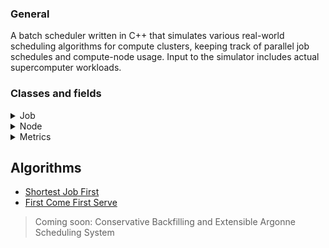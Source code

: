 ### General
A batch scheduler written in C++ that simulates various real-world scheduling algorithms for compute clusters, keeping track of parallel job schedules and compute-node usage. Input to the simulator includes actual supercomputer workloads.

### Classes and fields 

<details> <summary> Job </summary> 
Includes appropriate parameters for a particualar job:
  
| Field | Representation |
|:--- | :--- |
| jobNum | Unique identifier for a job |
| nodeID | Node at which the job is running (multiple jobs can have the same ID) |
| submitTime | Time the job was submitted by the user |
| startTime | Time the job actually starts running on CPU(s) |
| waitTime | Difference between start and submit times for a job |
| requestedRunTime | User requested (on job creation) job run time |
| trueRunTime | Duration that represents the actual run time for a job (generated statically when creating a job to simulate the amount of time actually needed) |
| stretch | The slowdown, given by the ratio in between a job’s wait time plus actual run time and just the latter |
| turnAroundTime | The difference in between the completion time of the job and the submit time |
| stopTime | Sum of the start true run times for a job |
| jobStatus | Current state of the job (default is wait mode) |
| requestedCPUs | Requested CPU cores |
| usedCPUs | Cores actually used by a job |
| requestedMemory | Memory requested by a job (in GiB) |
| usedMemory | Memory actually used by a job |

Fields are set with reference to the standard workload format: https://www.cs.huji.ac.il/labs/parallel/workload/swf.html 
  
</details>  
  
<details> <summary> Node </summary>   
The parameters here are primarily subjected towards the resources related to a node:
  
| Field | Representation |
|:--- | :--- |
| nodeID | Unique identifier for a node |
| coreCount | The total amount of cores available in the node |
| memoryAmount | The total memory available in the node (in GiB) |
| coresAllocated | Cores used by a job (constrained by above parameters) |
| memoryAllocated | Memory used by a job (constrained by above parameters) |

</details> 
  
<details> <summary> Metrics </summary>   
The variables here are tied to the measures that are ordinally collected to comprehensively portray information for all runs of the scheduler:
  
| Field | Representation |
|:--- | :--- |
| algorithm | The scheduling algorithm that was run (based on user specification) |
| totalWaitSum | Sum of the waiting times across all jobs |
| averageWait | The average waiting time for a job |
| longestWait | The longest waiting time reported by a job |
| averageturnAroundTime | The average slowdown for a job |
| totalturnAroundTime | The total slowdown across all jobs |
| maxTurnAroundTime | The maximum slowdown as experienced by a job |
| averageStretch | The average stretch for a job |
| totalStretch | The total stretch (sum) across all jobs |
| maxStretch | The maximum stretch observed by a job |
| totalCPUsUsed | The total number of CPU cores that have been actually used |
| totalCPUsRequired | CPU core count that has been requested in total |
| maxCPUsUsed | The maximum number of CPU cores that have been used simultaneously at a point of time |
| totalMemoryUsed | The total memory used across all jobs |
| maxMemoryUsed | The maximum amount of memory used at a particular instance of time |
| averageCPUsUsed | The average number of CPU cores used at one instance of time (calculated from the utilization at the time each new job starts) |

</details> 
  
## Algorithms
- [Shortest Job First](https://github.com/Anirban166/Zephyr/blob/main/Source/sjf.cpp)
- [First Come First Serve](https://github.com/Anirban166/Zephyr/blob/main/Source/fcfs.cpp)

> Coming soon: Conservative Backfilling and Extensible Argonne Scheduling System